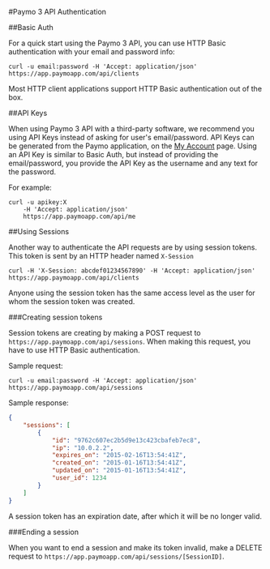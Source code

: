 #Paymo 3 API Authentication

##Basic Auth

For a quick start using the Paymo 3 API, you can use HTTP Basic authentication with your email and password info:

```shell
curl -u email:password -H 'Accept: application/json' https://app.paymoapp.com/api/clients
```

Most HTTP client applications support HTTP Basic authentication out of the box.

<a name="api-keys"></a>
##API Keys

When using Paymo 3 API with a third-party software, we recommend you using API Keys instead of asking for user's email/password. API Keys can be generated from the Paymo application, on the [My Account](https://app.paymoapp.com/#Paymo.module.myaccount/) page. 
Using an API Key is similar to Basic Auth, but instead of providing the email/password, you provide the API Key as the username and any text for the password. 

For example:

```shell
curl -u apikey:X 
    -H 'Accept: application/json'
    https://app.paymoapp.com/api/me
```

<a name="sessions"></a>
##Using Sessions

Another way to authenticate the API requests are by using session tokens. This token is sent by an HTTP header named `X-Session`

```shell
curl -H 'X-Session: abcdef01234567890' -H 'Accept: application/json' https://app.paymoapp.com/api/clients 
```

Anyone using the session token has the same access level as the user for whom the session token was created.

###Creating session tokens

Session tokens are creating by making a POST request to `https://app.paymoapp.com/api/sessions`. When making this request, you have to use HTTP Basic authentication.

Sample request:

```shell
curl -u email:password -H 'Accept: application/json' https://app.paymoapp.com/api/sessions
```

Sample response:
```json
{
    "sessions": [
        {
            "id": "9762c607ec2b5d9e13c423cbafeb7ec8",
            "ip": "10.0.2.2",
            "expires_on": "2015-02-16T13:54:41Z",
            "created_on": "2015-01-16T13:54:41Z",
            "updated_on": "2015-01-16T13:54:41Z",
            "user_id": 1234
        }
    ]
}
```

A session token has an expiration date, after which it will be no longer valid.

###Ending a session

When you want to end a session and make its token invalid, make a DELETE request to `https://app.paymoapp.com/api/sessions/[SessionID]`.

